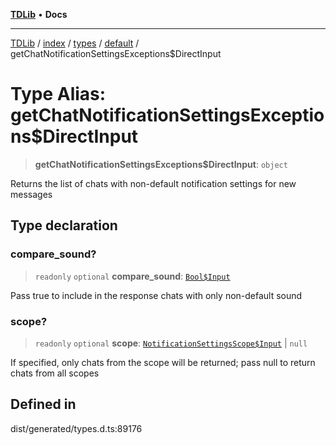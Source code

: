 [**TDLib**](../../../../../../README.md) • **Docs**

***

[TDLib](../../../../../../modules.md) / [index](../../../../../README.md) / [types](../../../README.md) / [default](../README.md) / getChatNotificationSettingsExceptions$DirectInput

# Type Alias: getChatNotificationSettingsExceptions$DirectInput

> **getChatNotificationSettingsExceptions$DirectInput**: `object`

Returns the list of chats with non-default notification settings for new messages

## Type declaration

### compare\_sound?

> `readonly` `optional` **compare\_sound**: [`Bool$Input`](Bool$Input.md)

Pass true to include in the response chats with only non-default sound

### scope?

> `readonly` `optional` **scope**: [`NotificationSettingsScope$Input`](NotificationSettingsScope$Input.md) \| `null`

If specified, only chats from the scope will be returned; pass null to return chats from all scopes

## Defined in

dist/generated/types.d.ts:89176
